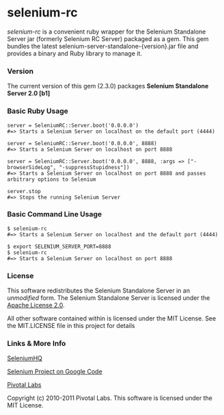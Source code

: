 # selenium-rc #

_selenium-rc_ is a convenient ruby wrapper for the Selenium Standalone Server jar (formerly Selenium RC Server) packaged as a gem. This gem bundles the latest selenium-server-standalone-{version}.jar file and provides a binary and Ruby library to manage it.

### Version ###

The current version of this gem (2.3.0) packages **Selenium Standalone Server 2.0 [b1]**

### Basic Ruby Usage ###

    server = SeleniumRC::Server.boot('0.0.0.0')
    #=> Starts a Selenium Server on localhost on the default port (4444)

    server = SeleniumRC::Server.boot('0.0.0.0', 8888)
    #=> Starts a Selenium Server on localhost on port 8888

    server = SeleniumRC::Server.boot('0.0.0.0', 8888, :args => ["-browserSideLog", "-suppressStupidness"])
    #=> Starts a Selenium Server on localhost on port 8888 and passes arbitrary options to Selenium

    server.stop
    #=> Stops the running Selenium Server

### Basic Command Line Usage ###

    $ selenium-rc
    #=> Starts a Selenium Server on localhost and the default port (4444)

    $ export SELENIUM_SERVER_PORT=8888
    $ selenium-rc
    #=> Starts a Selenium Server on localhost on port 8888

### License ###
This software redistributes the Selenium Standalone Server in an *unmodified* form. The Selenium Standalone Server is licensed under the [Apache License 2.0](http://www.apache.org/licenses/LICENSE-2.0).

All other software contained within is licensed under the MIT License. See the MIT.LICENSE file in this project for details

### Links & More Info ###

[SeleniumHQ](http://seleniumhq.org/)

[Selenium Project on Google Code](http://code.google.com/p/selenium/)

[Pivotal Labs](http://pivotallabs.com)

Copyright (c) 2010-2011 Pivotal Labs. This software is licensed under the MIT License.

